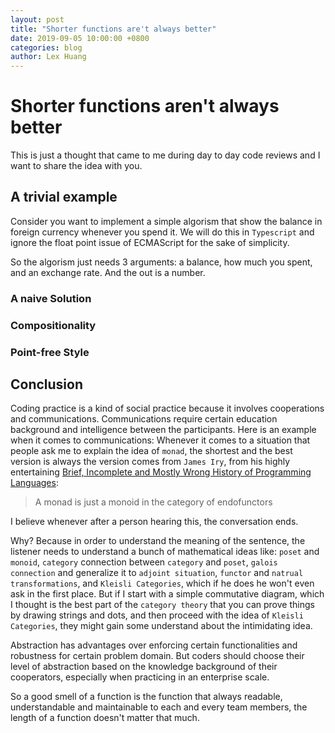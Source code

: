 ```yaml
---
layout: post
title: "Shorter functions are't always better"
date: 2019-09-05 10:00:00 +0800
categories: blog
author: Lex Huang
---
```


# Shorter functions aren't always better

This is just a thought that came to me during day to day code reviews and I want to share the idea with you.

## A trivial example

Consider you want to implement a simple algorism that show the balance in foreign currency whenever you spend it. We will do this in `Typescript` and ignore the float point issue of ECMAScript for the sake of simplicity.

So the algorism just needs 3 arguments: a balance, how much you spent, and an exchange rate. And the out is a number.

### A naive Solution

### Compositionality

### Point-free Style

## Conclusion

Coding practice is a kind of social practice because it involves cooperations and communications. Communications require certain education background and intelligence between the participants. Here is an example when it comes to communications: Whenever it comes to a situation that people ask me to explain the idea of `monad`, the shortest and the best version is always the version comes from `James Iry`, from his highly entertaining [Brief, Incomplete and Mostly Wrong History of Programming Languages](http://james-iry.blogspot.com/2009/05/brief-incomplete-and-mostly-wrong.html):

> A monad is just a monoid in the category of endofunctors

I believe whenever after a person hearing this, the conversation ends.

Why? Because in order to understand the meaning of the sentence, the listener needs to understand a bunch of mathematical ideas like: `poset` and `monoid`, `category` connection between `category` and `poset`, `galois connection` and generalize it to `adjoint situation`, `functor` and `natrual transformations`, and `Kleisli Categories`, which if he does he won't even ask in the first place. But if I start with a simple commutative diagram, which I thought is the best part of the `category theory` that you can prove things by drawing strings and dots, and then proceed with the idea of `Kleisli Categories`, they might gain some understand about the intimidating idea.

Abstraction has advantages over enforcing certain functionalities and robustness for certain problem domain. But coders should choose their level of abstraction based on the knowledge background of their cooperators, especially when practicing in an enterprise scale.

So a good smell of a function is the function that always readable, understandable and maintainable to each and every team members, the length of a function doesn't matter that much.
